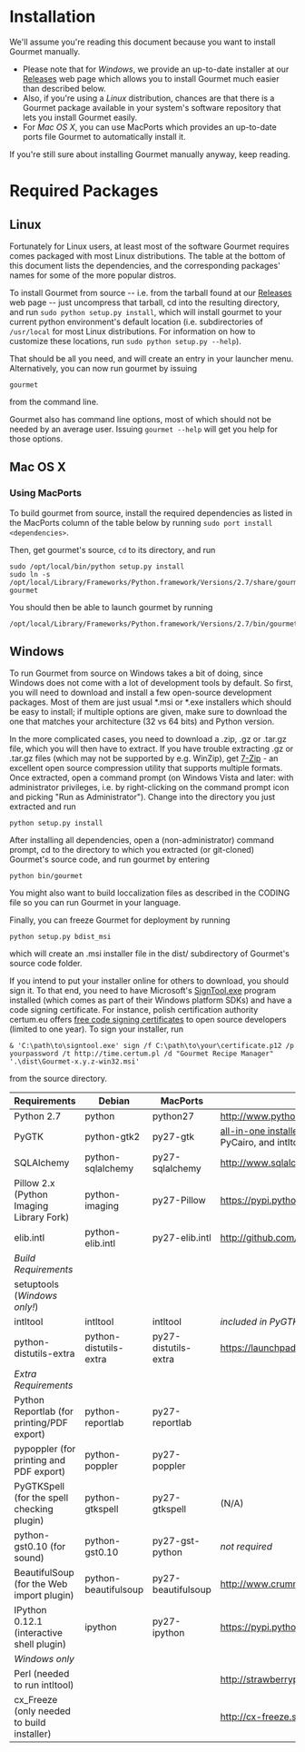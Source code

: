 Installation
===========
We'll assume you're reading this document because you want to install Gourmet manually. 

 * Please note that for *Windows*, we provide an up-to-date installer at our [Releases](https://github.com/thinkle/gourmet/releases) web page which allows you to install Gourmet much easier than described below. 
 * Also, if you're using a *Linux* distribution, chances are that there is a Gourmet package available in your system's software repository that lets you install Gourmet easily.
 * For *Mac OS X*, you can use MacPorts which provides an up-to-date ports file Gourmet to automatically install it.
 
If you're still sure about installing Gourmet manually anyway, keep reading.

Required Packages
===============
Linux
-----
Fortunately for Linux users, at least most of the software Gourmet requires comes packaged with most Linux distributions. The table at the bottom of this document lists the dependencies, and the corresponding packages' names for some of the more popular distros.

To install Gourmet from source -- i.e. from the tarball found at our [Releases](https://github.com/thinkle/gourmet/releases) web page -- just uncompress that tarball, cd into the resulting directory, and run `sudo python setup.py install`, which will
install gourmet to your current python environment's default location (i.e. subdirectories of `/usr/local` for most Linux distributions. For information on how to customize these locations, run
`sudo python setup.py --help`).

That should be all you need, and will create an entry in your launcher menu.
Alternatively, you can now run gourmet by issuing

`gourmet`

from the command line.

Gourmet also has command line options, most of which should not be
needed by an average user. Issuing `gourmet --help` will get you help
for those options.

Mac OS X
--------
### Using MacPorts

To build gourmet from source, install the required dependencies as listed in the MacPorts column of the table below by running `sudo port install <dependencies>`. 

Then, get gourmet's source, `cd` to its directory, and run

    sudo /opt/local/bin/python setup.py install
    sudo ln -s /opt/local/Library/Frameworks/Python.framework/Versions/2.7/share/gourmet/ gourmet

You should then be able to launch gourmet by running

    /opt/local/Library/Frameworks/Python.framework/Versions/2.7/bin/gourmet

Windows
-------
To run Gourmet from source on Windows takes a bit of doing, since Windows does not come with a lot of development tools by default. So first, you will need to download and install a few open-source development packages. Most of them are just usual *.msi or *.exe installers which should be easy to install; if multiple options are given, make sure to download the one that matches your architecture (32 vs 64 bits) and Python version.

In the more complicated cases, you need to download a .zip, .gz or .tar.gz file, which you will then have to extract.
If you have trouble extracting .gz or .tar.gz files (which may not be supported by e.g. WinZip), get [7-Zip](http://sourceforge.net/projects/sevenzip/) - an excellent open source compression utility that supports multiple formats.
Once extracted, open a command prompt (on Windows Vista and later: with administrator privileges, i.e. by right-clicking on the command prompt icon and picking "Run as Administrator"). Change into the directory you just extracted and run
```
python setup.py install
```

After installing all dependencies, open a (non-administrator) command prompt, cd to the directory to which you extracted (or git-cloned) Gourmet's source code,
and run gourmet by entering
```
python bin/gourmet
```

You might also want to build loccalization files as described in the CODING file so you can run Gourmet in your language.

Finally, you can freeze Gourmet for deployment by running
```
python setup.py bdist_msi
```
which will create an .msi installer file in the dist/ subdirectory of Gourmet's source code folder.

If you intend to put your installer online for others to download, you should sign it. To that end, you need to have Microsoft's [SignTool.exe](http://msdn.microsoft.com/en-us/library/8s9b9yaz.aspx) program installed (which comes as part of their Windows platform SDKs) and have a code signing certificate.
For instance, polish certification authority certum.eu offers [free code signing certificates](http://www.certum.eu/certum/cert,offer_en_open_source_cs.xml) to open source developers (limited to one year).
To sign your installer, run

```& 'C:\path\to\signtool.exe' sign /f C:\path\to\your\certificate.p12 /p yourpassword /t http://time.certum.pl /d "Gourmet Recipe Manager" '.\dist\Gourmet-x.y.z-win32.msi'```

from the source directory.

Requirements                               |Debian                |MacPorts            |Windows
-------------------------------------------|----------------------|--------------------|---------------
Python 2.7                                 |python                |python27            |http://www.python.org/
PyGTK                                      |python-gtk2           |py27-gtk            |[all-in-one installer](http://ftp.gnome.org/pub/GNOME/binaries/win32/pygtk/). Make sure to install PyGTK, PyGObject, PyCairo, and intltool.
SQLAlchemy                                 |python-sqlalchemy     |py27-sqlalchemy     |http://www.sqlalchemy.org/download.html
Pillow 2.x (Python Imaging Library Fork)   |python-imaging        |py27-Pillow         |https://pypi.python.org/pypi/Pillow/
elib.intl                                  |python-elib.intl      |py27-elib.intl      |http://github.com/dieterv/elib.intl/zipball/master
*Build Requirements*                       |                      |                    |
setuptools (*Windows only!*)               |                      |                    |
intltool                                   |intltool              |intltool            |*included in PyGTK installer*
python-distutils-extra                     |python-distutils-extra|py27-distutils-extra|https://launchpad.net/python-distutils-extra/
*Extra Requirements*                       |                      |
Python Reportlab (for printing/PDF export) |python-reportlab      |py27-reportlab      |
pypoppler (for printing and PDF export)    |python-poppler        |py27-poppler        |
PyGTKSpell (for the spell checking plugin) |python-gtkspell       |py27-gtkspell       |(N/A)
python-gst0.10 (for sound)                 |python-gst0.10        |py27-gst-python     |*not required*
BeautifulSoup (for the Web import plugin)  |python-beautifulsoup  |py27-beautifulsoup  |http://www.crummy.com/software/BeautifulSoup/#Download
IPython 0.12.1 (interactive shell plugin)  |ipython               |py27-ipython        |https://pypi.python.org/pypi/ipython/0.12.1#downloads
*Windows only*                             |                      |                    |
Perl (needed to run intltool)              |                      |                    |http://strawberryperl.com/
cx_Freeze (only needed to build installer) |                      |                    |http://cx-freeze.sourceforge.net/

